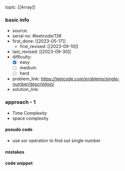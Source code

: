 topic: [[Array]]

### basic info
- source: 
- serial no: #leetcode/136
- first_done: [[2023-05-17]]
	- first_revised: [[2023-09-10]]
- last_revised: [[2023-09-30]]
- difficulty:
	- [x] easy
	- [ ] medium
	- [ ] hard
- problem_link: https://leetcode.com/problems/single-number/description/
- solution_link:

### approach - 1
- Time Complexity
- space complexity

#### pseudo code
- use xor operation to find out single number
#### mistakes

#### code snippet
```python

```